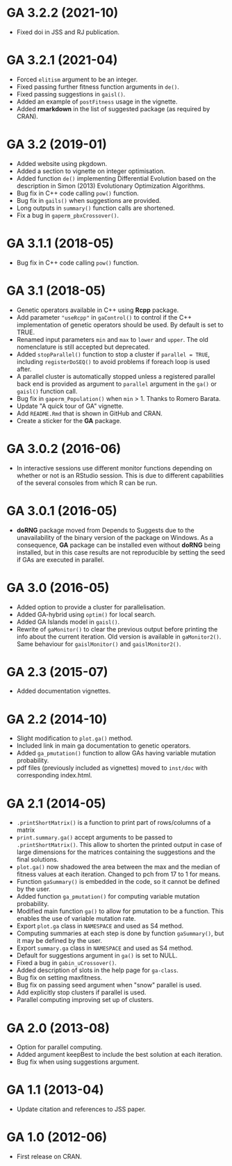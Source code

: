 # GA 3.2.2 (2021-10)

- Fixed doi in JSS and RJ publication.

# GA 3.2.1 (2021-04)

- Forced `elitism` argument to be an integer.
- Fixed passing further fitness function arguments in `de()`.
- Fixed passing suggestions in `gaisl()`.
- Added an example of `postFitness` usage in the vignette.
- Added **rmarkdown** in the list of suggested package (as required by CRAN).

# GA 3.2 (2019-01)

- Added website using pkgdown.
- Added a section to vignette on integer optimisation.
- Added function `de()` implementing Differential Evolution based on the description in Simon (2013) Evolutionary Optimization Algorithms. 
- Bug fix in C++ code calling `pow()` function.
- Bug fix in `gails()` when suggestions are provided.
- Long outputs in `summary()` function calls are shortened.
- Fix a bug in `gaperm_pbxCrossover()`.

# GA 3.1.1 (2018-05)

- Bug fix in C++ code calling `pow()` function.

# GA 3.1 (2018-05)

- Genetic operators available in C++ using **Rcpp** package.
- Add parameter `"useRcpp"` in `gaControl()` to control if the C++ implementation of genetic operators should be used. By default is set to TRUE.
- Renamed input parameters `min` and `max` to `lower` and `upper`. The old nomenclature is still accepted but deprecated.
- Added `stopParallel()` function to stop a cluster if `parallel = TRUE`, including `registerDoSEQ()` to avoid problems if foreach loop is used after.
- A parallel cluster is automatically stopped unless a registered parallel back end is provided as argument to `parallel` argument in the `ga()` or `gaisl()` function call.
- Bug fix in `gaperm_Population()` when `min` > 1. Thanks to Romero Barata.
- Update "A quick tour of GA" vignette.
- Add `README.Rmd` that is shown in GitHub and CRAN.
- Create a sticker for the **GA** package.
  
# GA 3.0.2 (2016-06)

- In interactive sessions use different monitor functions depending on whether or not is an RStudio session. This is due to different capabilities of the several consoles from which R can be run. 

# GA 3.0.1 (2016-05)

- **doRNG** package moved from Depends to Suggests due to the unavailability of the binary version of the package on Windows. As a consequence, **GA** package can be installed even without **doRNG** being installed, but in this case results are not reproducible by setting the seed if GAs are executed in parallel.    

# GA 3.0 (2016-05)

- Added option to provide a cluster for parallelisation.
- Added GA-hybrid using `optim()` for local search.
- Added GA Islands model in `gaisl()`.
- Rewrite of `gaMonitor()` to clear the previous output before printing the info about the current iteration. Old version is available in `gaMonitor2()`. Same behaviour for `gaislMonitor()` and `gaislMonitor2()`.

# GA 2.3 (2015-07)

- Added documentation vignettes.

# GA 2.2 (2014-10)

- Slight modification to `plot.ga()` method.
- Included link in main ga documentation to genetic operators.
- Added `ga_pmutation()` function to allow GAs having variable mutation probability.
- pdf files (previously included as vignettes) moved to `inst/doc` with corresponding index.html.

# GA 2.1 (2014-05)

- `.printShortMatrix()` is a function to print part of rows/columns of a matrix
- `print.summary.ga()` accept arguments to be passed to `.printShortMatrix()`. This allow to shorten the printed output in case of large dimensions for the matrices containing the suggestions and the final solutions.
- `plot.ga()` now shadowed the area between the max and the median of fitness values at each iteration. Changed to pch from 17 to 1 for means.
- Function `gaSummary()` is embedded in the code, so it cannot be defined by the user.
- Added function `ga_pmutation()` for computing variable mutation probability. 
- Modified main function `ga()` to allow for pmutation to be a function. This enables the use of variable mutation rate.
- Export `plot.ga` class in `NAMESPACE` and used as S4 method.
- Computing summaries at each step is done by function `gaSummary()`, but it may be defined by the user.
- Export `summary.ga` class in `NAMESPACE` and used as S4 method.
- Default for suggestions argument in `ga()` is set to NULL.
- Fixed a bug in `gabin_uCrossover()`.
- Added description of slots in the help page for `ga-class`.
- Bug fix on setting maxfitness.
- Bug fix on passing seed argument when "snow" parallel is used.
- Add explicitly stop clusters if parallel is used.
- Parallel computing improving set up of clusters.

# GA 2.0 (2013-08)

- Option for parallel computing.
- Added argument keepBest to include the best solution at each iteration.
- Bug fix when using suggestions argument.

# GA 1.1 (2013-04)

- Update citation and references to JSS paper.

# GA 1.0 (2012-06)

- First release on CRAN.
